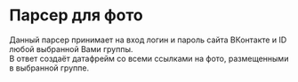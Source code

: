 # Парсер для фото


Данный парсер принимает на вход логин и пароль сайта ВКонтакте и ID любой выбранной Вами группы.         
В ответ создаёт датафрейм со всеми ссылками на фото, размещенными в выбранной группе.

